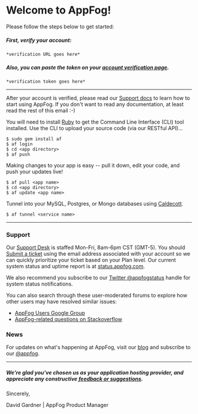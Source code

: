 # Welcome to AppFog!
Please follow the steps below to get started:

##### First, verify your account:
```
*verification URL goes here*
```
##### Also, you can paste the token on your [account verification page](https://console.appfog.com/profile/verify).
```
*verification token goes here*
```
* * *
After your account is verified, please read our [Support docs](https://docs.appfog.com) to learn how to start using AppFog. If you don't want to read any documentation, at least read the rest of this email :-)

You will need to install [Ruby](https://www.ruby-lang.org/en/installation) to get the Command Line Interface (CLI) tool installed. Use the CLI to upload your source code (via our RESTful API)...

 ```
$ sudo gem install af
$ af login
$ cd <app directory>
$ af push
```
Making changes to your app is easy -- pull it down, edit your code, and push your updates live!

```
$ af pull <app name>
$ cd <app directory>
$ af update <app name>
```
Tunnel into your MySQL, Postgres, or Mongo databases using [Caldecott](https://rubygems.org/gems/caldecott).

```
$ af tunnel <service name>
```
* * *
### Support
Our [Support Desk](http://support.appfog.com) is staffed Mon-Fri, 8am-6pm CST (GMT-5). You should [Submit a ticket](http://support.appfog.com) using the email address associated with your account so we can quickly prioritize your ticket based on your Plan level. Our current system status and uptime report is at [status.appfog.com](http://status.appfog.com). 

We also recommend you subscribe to our [Twitter @appfogstatus](https://twitter.com/@appfogstatus) handle for system status notifications. 

You can also search through these user-moderated forums to explore how other users may have resolved similar issues:
* [AppFog Users Google Group](https://groups.google.com/forum/#!forum/appfog-users)
* [AppFog-related questions on Stackoverflow](http://stackoverflow.com/search?q=appfog)

### News
For updates on what's happening at AppFog, visit our [blog](http://blog.appfog.com) and subscribe to our [@appfog](https://twitter.com/@appfog).
* * *
##### We're glad you've chosen us as your application hosting provider, and appreciate any constructive [feedback or suggestions](http://feedback.appfog.com/). 

Sincerely,

David Gardner | AppFog Product Manager
